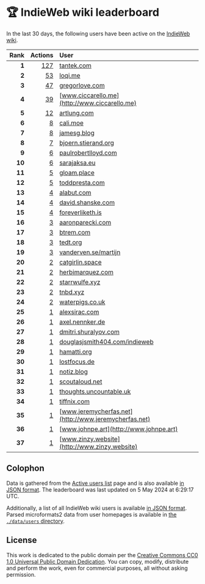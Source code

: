 # 🏆 IndieWeb wiki leaderboard

In the last 30 days, the following users have been active on the [IndieWeb wiki](https://indieweb.org).

| Rank | Actions | User |
|-----:|--------:|:-----|
| **1** | [127](https://indieweb.org/Special:Contributions/Tantek.com) | [tantek.com](http://tantek.com) |
| **2** | [53](https://indieweb.org/Special:Contributions/Loqi.me) | [loqi.me](http://loqi.me) |
| **3** | [47](https://indieweb.org/Special:Contributions/Gregorlove.com) | [gregorlove.com](http://gregorlove.com) |
| **4** | [39](https://indieweb.org/Special:Contributions/Www.ciccarello.me) | [www.ciccarello.me](http://www.ciccarello.me) |
| **5** | [12](https://indieweb.org/Special:Contributions/Artlung.com) | [artlung.com](http://artlung.com) |
| **6** | [8](https://indieweb.org/Special:Contributions/Cali.moe) | [cali.moe](http://cali.moe) |
| **7** | [8](https://indieweb.org/Special:Contributions/Jamesg.blog) | [jamesg.blog](http://jamesg.blog) |
| **8** | [7](https://indieweb.org/Special:Contributions/Bjoern.stierand.org) | [bjoern.stierand.org](http://bjoern.stierand.org) |
| **9** | [6](https://indieweb.org/Special:Contributions/Paulrobertlloyd.com) | [paulrobertlloyd.com](http://paulrobertlloyd.com) |
| **10** | [6](https://indieweb.org/Special:Contributions/Sarajaksa.eu) | [sarajaksa.eu](http://sarajaksa.eu) |
| **11** | [5](https://indieweb.org/Special:Contributions/Gloam.place) | [gloam.place](http://gloam.place) |
| **12** | [5](https://indieweb.org/Special:Contributions/Toddpresta.com) | [toddpresta.com](http://toddpresta.com) |
| **13** | [4](https://indieweb.org/Special:Contributions/Alabut.com) | [alabut.com](http://alabut.com) |
| **14** | [4](https://indieweb.org/Special:Contributions/David.shanske.com) | [david.shanske.com](http://david.shanske.com) |
| **15** | [4](https://indieweb.org/Special:Contributions/Foreverliketh.is) | [foreverliketh.is](http://foreverliketh.is) |
| **16** | [3](https://indieweb.org/Special:Contributions/Aaronparecki.com) | [aaronparecki.com](http://aaronparecki.com) |
| **17** | [3](https://indieweb.org/Special:Contributions/Btrem.com) | [btrem.com](http://btrem.com) |
| **18** | [3](https://indieweb.org/Special:Contributions/Tedt.org) | [tedt.org](http://tedt.org) |
| **19** | [3](https://indieweb.org/Special:Contributions/Vanderven.se_martijn) | [vanderven.se/martijn](http://vanderven.se/martijn) |
| **20** | [2](https://indieweb.org/Special:Contributions/Catgirlin.space) | [catgirlin.space](http://catgirlin.space) |
| **21** | [2](https://indieweb.org/Special:Contributions/Herbimarquez.com) | [herbimarquez.com](http://herbimarquez.com) |
| **22** | [2](https://indieweb.org/Special:Contributions/Starrwulfe.xyz) | [starrwulfe.xyz](http://starrwulfe.xyz) |
| **23** | [2](https://indieweb.org/Special:Contributions/Tnbd.xyz) | [tnbd.xyz](http://tnbd.xyz) |
| **24** | [2](https://indieweb.org/Special:Contributions/Waterpigs.co.uk) | [waterpigs.co.uk](http://waterpigs.co.uk) |
| **25** | [1](https://indieweb.org/Special:Contributions/Alexsirac.com) | [alexsirac.com](http://alexsirac.com) |
| **26** | [1](https://indieweb.org/Special:Contributions/Axel.nennker.de) | [axel.nennker.de](http://axel.nennker.de) |
| **27** | [1](https://indieweb.org/Special:Contributions/Dmitri.shuralyov.com) | [dmitri.shuralyov.com](http://dmitri.shuralyov.com) |
| **28** | [1](https://indieweb.org/Special:Contributions/Douglasjsmith404.com_indieweb) | [douglasjsmith404.com/indieweb](http://douglasjsmith404.com/indieweb) |
| **29** | [1](https://indieweb.org/Special:Contributions/Hamatti.org) | [hamatti.org](http://hamatti.org) |
| **30** | [1](https://indieweb.org/Special:Contributions/Lostfocus.de) | [lostfocus.de](http://lostfocus.de) |
| **31** | [1](https://indieweb.org/Special:Contributions/Notiz.blog) | [notiz.blog](http://notiz.blog) |
| **32** | [1](https://indieweb.org/Special:Contributions/Scoutaloud.net) | [scoutaloud.net](http://scoutaloud.net) |
| **33** | [1](https://indieweb.org/Special:Contributions/Thoughts.uncountable.uk) | [thoughts.uncountable.uk](http://thoughts.uncountable.uk) |
| **34** | [1](https://indieweb.org/Special:Contributions/Tiffnix.com) | [tiffnix.com](http://tiffnix.com) |
| **35** | [1](https://indieweb.org/Special:Contributions/Www.jeremycherfas.net) | [www.jeremycherfas.net](http://www.jeremycherfas.net) |
| **36** | [1](https://indieweb.org/Special:Contributions/Www.johnpe.art) | [www.johnpe.art](http://www.johnpe.art) |
| **37** | [1](https://indieweb.org/Special:Contributions/Www.zinzy.website) | [www.zinzy.website](http://www.zinzy.website) |


## Colophon

Data is gathered from the [Active users list](https://indieweb.org/Special:ActiveUsers) page and is also available [in JSON format](https://github.com/jgarber623/indieweb-wiki-leaderboard/blob/main/data/leaderboard.json). The leaderboard was last updated on 5 May 2024 at 6:29:17 UTC.

Additionally, a list of all IndieWeb wiki users is available [in JSON format](https://github.com/jgarber623/indieweb-wiki-leaderboard/blob/main/data/users.json). Parsed microformats2 data from user homepages is available in [the `./data/users` directory](https://github.com/jgarber623/indieweb-wiki-leaderboard/blob/main/data/users).

## License

This work is dedicated to the public domain per the [Creative Commons CC0 1.0 Universal Public Domain Dedication](https://creativecommons.org/publicdomain/zero/1.0/). You can copy, modify, distribute and perform the work, even for commercial purposes, all without asking permission.
